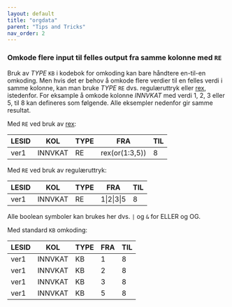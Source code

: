 ```yaml
---
layout: default
title: "orgdata" 
parent: "Tips and Tricks"
nav_order: 2
---
```


### Omkode flere input til felles output fra samme kolonne med `RE`

Bruk av *TYPE* `KB` i kodebok for omkoding kan bare håndtere en-til-en omkoding.
Men hvis det er behov å omkode flere verdier til en felles verdi i samme
kolonne, kan man bruke *TYPE* `RE` dvs. regulæruttryk eller [rex](https://rex.r-lib.org/ "rex"), istedenfor.
For eksample å omkode kolonne *INNVKAT* med verdi 1, 2, 3 eller 5, til 8 kan
defineres som følgende. Alle eksempler nedenfor gir samme resultat.

Med `RE` ved bruk av [rex](https://rex.r-lib.org/ "rex"):

| LESID | KOL     | TYPE | FRA            | TIL |
|-------|---------|------|----------------|-----|
| ver1  | INNVKAT | RE   | rex(or(1:3,5)) | 8   |

Med `RE` ved bruk av regulæruttryk:

| LESID | KOL     | TYPE | FRA        | TIL |
|-------|---------|------|------------|-----|
| ver1  | INNVKAT | RE   | 1\|2\|3\|5 | 8   |

Alle boolean symboler kan brukes her dvs. `|` og `&` for ELLER og OG.


Med standard `KB` omkoding:

| LESID | KOL     | TYPE | FRA | TIL |
|-------|---------|------|-----|-----|
| ver1  | INNVKAT | KB   | 1   | 8   |
| ver1  | INNVKAT | KB   | 2   | 8   |
| ver1  | INNVKAT | KB   | 3   | 8   |
| ver1  | INNVKAT | KB   | 5   | 8   |

